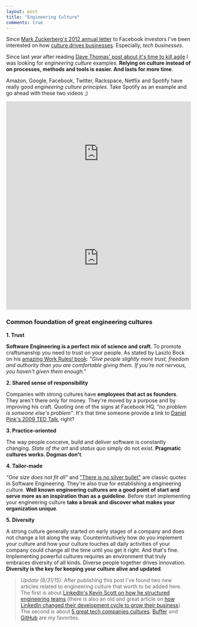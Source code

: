 ```yaml
---
layout: post
title: "Engineering Culture"
comments: true
---
```


Since [Mark Zuckerberg's 2012 annual letter](http://www.wired.com/2012/02/zuck-letter/)
to Facebook investors I've been interested on how [culture drives businesses](http://www.slideshare.net/Bufferapp/buffer-culture-06-with-a-change-to-be-a-no-ego-doer).
Especially, _tech businesses_.

Since last year after reading [Dave Thomas' post about it's time to kill agile](http://pragdave.me/blog/2014/03/04/time-to-kill-agile/)
I was looking for _engineering culture_ examples. **Relying on culture instead of on processes, methods and tools is easier.
And lasts for more time**.

Amazon, Google, Facebook, Twitter, Rackspace, Netflix and Spotify have really good _engineering culture principles_. Take Spotify as an example and go ahead with these two videos ;)

<style>.embed-container { position: relative; padding-bottom: 56.25%; height: 0; overflow: hidden; max-width: 100%; } .embed-container iframe, .embed-container object, .embed-container embed { position: absolute; top: 0; left: 0; width: 100%; height: 100%; }</style><div class='embed-container'><iframe src='http://player.vimeo.com/video/85490944' frameborder='0' webkitAllowFullScreen mozallowfullscreen allowFullScreen></iframe></div>

<style>.embed-container { position: relative; padding-bottom: 56.25%; height: 0; overflow: hidden; max-width: 100%; } .embed-container iframe, .embed-container object, .embed-container embed { position: absolute; top: 0; left: 0; width: 100%; height: 100%; }</style><div class='embed-container'><iframe src='http://player.vimeo.com/video/94950270' frameborder='0' webkitAllowFullScreen mozallowfullscreen allowFullScreen></iframe></div>


### Common foundation of great engineering cultures


**1. Trust**

__Software Engineering is a perfect mix of science and craft__. To promote craftsmanship you need to trust on your people. As stated by Laszlo Bock on his [amazing Work Rules! book](http://www.workrules.net): _"Give people slightly more trust, freedom and authority than you are comfortable giving them. If you're not nervous, you haven't given them enough."_

**2. Shared sense of responsibility**

Companies with strong cultures have __employees that act as founders__. They aren't there only for money. They're moved by a purpose and by improving his craft. Quoting one of the signs at Facebook HQ, _"no problem is someone else's problem"_. It's that time someone provide a link to [Daniel Pink's 2009 TED Talk](https://www.youtube.com/watch?v=rrkrvAUbU9Y), right?

**3. Practice-oriented**

The way people conceive, build and deliver software is constantly changing. _State of the art_ and _status quo_ simply do not exist. **Pragmatic cultures works. Dogmas don't**.

**4. Tailor-made**

_"One size does not fit all"_ and ["There is no silver bullet"](https://en.wikipedia.org/wiki/No_Silver_Bullet) are classic quotes in Software Engineering. They're also true for establishing a engineering culture. __Well known engineering cultures are a good point of start and serve more as an inspiration than as a guideline__. Before start implementing your engineering culture __take a break and discover what makes your organization unique__.

**5. Diversity**

A strong culture generally started on early stages of a company and does not change a lot along the way. Counterintuitively how do you implement your culture and how your culture touches all daily activities of your company could change all the time until you get it right. And that's fine. Implementing powerful cultures requires an environment that truly embraces diversity of all kinds. Diverse people together drives innovation. **Diversity is the key for keeping your culture alive and updated**.


>_Update (8/31/15):_ After publishing this post I've found two new articles related to engineering culture that worth to be added here. The first is about [LinkedIn's Kevin Scott on how he structured engineering teams](http://firstround.com/review/how-i-structured-engineering-teams-at-linkedin-and-admob-for-success/) (there is also an old and great article on [how LinkedIn changed their development cycle to grow their business](http://www.wired.com/2013/04/linkedin-software-revolution/)).
>The second is about [5 great tech companies cultures](http://www.inc.com/ed-zitron/5-tech-companies-with-great-cultures.html). [Buffer](http://www.slideshare.net/Bufferapp/buffer-culture-06-with-a-change-to-be-a-no-ego-doer) and [Git](http://zachholman.com/posts/how-github-works/)[Hub](http://zachholman.com/posts/scaling-github-employees/) are my favorites.
